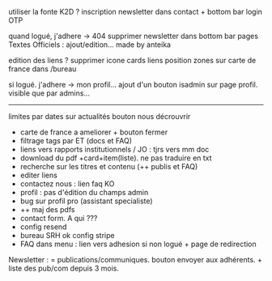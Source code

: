 utiliser la fonte K2D ?
inscription newsletter dans contact + bottom bar
login OTP

quand logué, j'adhere -> 404
supprimer newsletter dans bottom bar
pages Textes Officiels : ajout/edition...
made by anteika

edition des liens ?
supprimer icone cards liens
position zones sur carte de france dans /bureau

si logué. j'adhere -> mon profil...
ajout d'un bouton isadmin sur page profil. visible que par admins...


------ 
limites par dates sur actualités
bouton nous décrouvrir
* carte de france a ameliorer + bouton fermer
* filtrage tags par ET (docs et FAQ)
* liens vers rapports institutionnels / JO : tjrs vers mm doc
* download du pdf +card+item(liste). ne pas traduire en txt
* recherche sur les titres et contenu (++ publis et FAQ)
* editer liens
* contactez nous : lien faq KO
* profil : pas d'édition du champs admin
* bug sur profil pro (assistant specialiste)
* ++ maj des pdfs
* contact form. A qui ???
* config resend
* bureau SRH ok
config stripe
 * FAQ dans menu : lien vers adhesion si non logué + page de redirection

Newsletter : = publications/communiques. bouton envoyer aux adhérents. + liste des pub/com depuis 3 mois.


